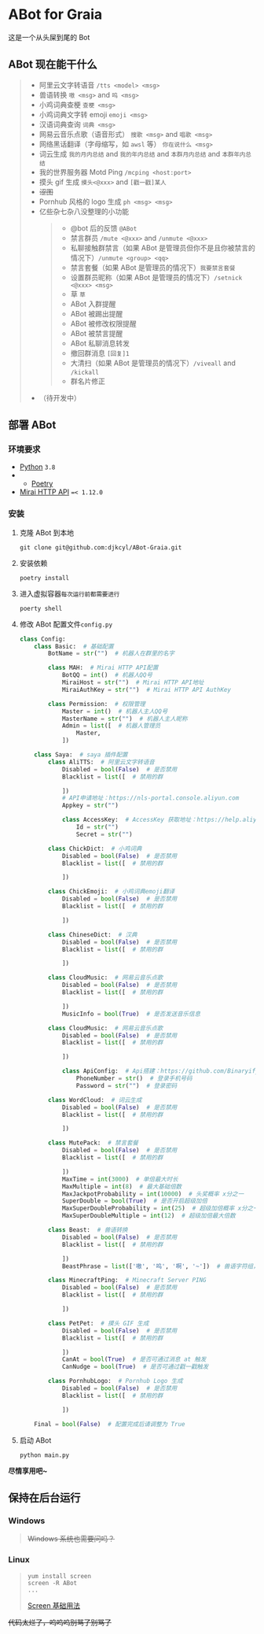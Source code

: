 # ABot for Graia

这是一个从头屎到尾的 Bot

## ABot 现在能干什么

> - 阿里云文字转语音 `/tts <model> <msg>`
> - 兽语转换 `嗷 <msg>` and `呜 <msg>`
> - 小鸡词典查梗 `查梗 <msg>`
> - 小鸡词典文字转 emoji `emoji <msg>`
> - 汉语词典查询 `词典 <msg>`
> - 网易云音乐点歌（语音形式） `搜歌 <msg>` and `唱歌 <msg>`
> - 网络黑话翻译（字母缩写，如 `awsl` 等） `你在说什么 <msg>`
> - 词云生成 `我的月内总结` and `我的年内总结` and `本群月内总结` and `本群年内总结`
> - 我的世界服务器 Motd Ping `/mcping <host:port>`
> - 摸头 gif 生成 `摸头<@xxx>` and `[戳一戳]某人`
> - ~~涩图~~
> - Pornhub 风格的 logo 生成 `ph <msg> <msg>`
> - 亿些杂七杂八没整理的小功能
>   > - @bot 后的反馈 `@ABot`
>   > - 禁言群员 `/mute <@xxx>` and `/unmute <@xxx>`
>   > - 私聊接触群禁言（如果 ABot 是管理员但你不是且你被禁言的情况下）`/unmute <group> <qq>`
>   > - 禁言套餐（如果 ABot 是管理员的情况下）`我要禁言套餐`
>   > - 设置群员昵称（如果 ABot 是管理员的情况下）`/setnick <@xxx> <msg>`
>   > - 草 `草`
>   > - ABot 入群提醒
>   > - ABot 被踢出提醒
>   > - ABot 被修改权限提醒
>   > - ABot 被禁言提醒
>   > - ABot 私聊消息转发
>   > - 撤回群消息 `[回复]1`
>   > - 大清扫（如果 ABot 是管理员的情况下）`/viveall` and `/kickall`
>   > - 群名片修正
> - （待开发中）

## 部署 ABot

### 环境要求

- [Python](https://www.python.org/) `3.8`
- - [Poetry](https://python-poetry.org/)
- [Mirai HTTP API](https://github.com/project-mirai/mirai-api-http) `=< 1.12.0`

### 安装

1. 克隆 ABot 到本地
   ```shell
   git clone git@github.com:djkcyl/ABot-Graia.git
   ```
2. 安装依赖
   ```shell
   poetry install
   ```
3. 进入虚拟容器`每次运行前都需要进行`
   ```shell
   poerty shell
   ```
4. 修改 ABot 配置文件`config.py`

   ```python
   class Config:
       class Basic:  # 基础配置
           BotName = str("")  # 机器人在群里的名字

           class MAH:  # Mirai HTTP API配置
               BotQQ = int()  # 机器人QQ号
               MiraiHost = str("")  # Mirai HTTP API地址
               MiraiAuthKey = str("")  # Mirai HTTP API AuthKey

           class Permission:  # 权限管理
               Master = int()  # 机器人主人QQ号
               MasterName = str("")  # 机器人主人昵称
               Admin = list([  # 机器人管理员
                   Master,
               ])

       class Saya:  # saya 插件配置
           class AliTTS:  # 阿里云文字转语音
               Disabled = bool(False)  # 是否禁用
               Blacklist = list([  # 禁用的群

               ])
               # API申请地址：https://nls-portal.console.aliyun.com
               Appkey = str("")

               class AccessKey:  # AccessKey 获取地址：https://help.aliyun.com/document_detail/69835.htm
                   Id = str("")
                   Secret = str("")

           class ChickDict:  # 小鸡词典
               Disabled = bool(False)  # 是否禁用
               Blacklist = list([  # 禁用的群

               ])

           class ChickEmoji:  # 小鸡词典emoji翻译
               Disabled = bool(False)  # 是否禁用
               Blacklist = list([  # 禁用的群

               ])

           class ChineseDict:  # 汉典
               Disabled = bool(False)  # 是否禁用
               Blacklist = list([  # 禁用的群

               ])

           class CloudMusic:  # 网易云音乐点歌
               Disabled = bool(False)  # 是否禁用
               Blacklist = list([  # 禁用的群

               ])
               MusicInfo = bool(True)  # 是否发送音乐信息

           class CloudMusic:  # 网易云音乐点歌
               Disabled = bool(False)  # 是否禁用
               Blacklist = list([  # 禁用的群

               ])

               class ApiConfig:  # Api搭建：https://github.com/Binaryify/NeteaseCloudMusicApi
                   PhoneNumber = str()  # 登录手机号码
                   Password = str("")  # 登录密码

           class WordCloud:  # 词云生成
               Disabled = bool(False)  # 是否禁用
               Blacklist = list([  # 禁用的群

               ])

           class MutePack:  # 禁言套餐
               Disabled = bool(False)  # 是否禁用
               Blacklist = list([  # 禁用的群

               ])
               MaxTime = int(3000)  # 单倍最大时长
               MaxMultiple = int(8)  # 最大基础倍数
               MaxJackpotProbability = int(10000)  # 头奖概率 x分之一
               SuperDouble = bool(True)  # 是否开启超级加倍
               MaxSuperDoubleProbability = int(25)  # 超级加倍概率 x分之一
               MaxSuperDoubleMultiple = int(12)  # 超级加倍最大倍数

           class Beast:  # 兽语转换
               Disabled = bool(False)  # 是否禁用
               Blacklist = list([  # 禁用的群

               ])
               BeastPhrase = list(['嗷', '呜', '啊', '~'])  # 兽语字符组，需要填写四个字符

           class MinecraftPing:  # Minecraft Server PING
               Disabled = bool(False)  # 是否禁用
               Blacklist = list([  # 禁用的群

               ])

           class PetPet:  # 摸头 GIF 生成
               Disabled = bool(False)  # 是否禁用
               Blacklist = list([  # 禁用的群

               ])
               CanAt = bool(True)  # 是否可通过消息 at 触发
               CanNudge = bool(True)  # 是否可通过戳一戳触发

           class PornhubLogo:  # Pornhub Logo 生成
               Disabled = bool(False)  # 是否禁用
               Blacklist = list([  # 禁用的群

               ])

       Final = bool(False)  # 配置完成后请调整为 True
   ```

5. 启动 ABot
   ```shell
   python main.py
   ```

**尽情享用吧~**

## 保持在后台运行

### **Windows**

> ~~Windows 系统也需要问吗？~~

### **Linux**

> ```shell
> yum install screen
> screen -R ABot
> ...
> ```
> [Screen 基础用法](https://www.runoob.com/linux/linux-comm-screen.html)




~~代码太烂了，呜呜呜别骂了别骂了~~